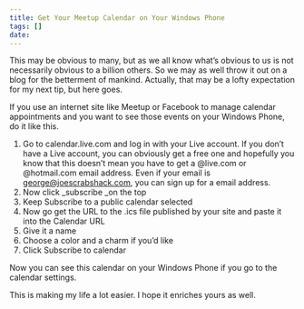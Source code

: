 ```yaml
---
title: Get Your Meetup Calendar on Your Windows Phone
tags: []
date: 
---
```


This may be obvious to many, but as we all know what&rsquo;s obvious to us is not necessarily obvious to a billion others. So we may as well throw it out on a blog for the betterment of mankind. Actually, that may be a lofty expectation for my next tip, but here goes.

If you use an internet site like Meetup or Facebook to manage calendar appointments and you want to see those events on your Windows Phone, do it like this.

1.  Go to calendar.live.com and log in with your Live account. If you don&rsquo;t have a Live account, you can obviously get a free one and hopefully you know that this doesn&rsquo;t mean you have to get a @live.com or @hotmail.com email address. Even if your email is [george@joescrabshack.com](mailto:george@joescrabshack.com), you can sign up for a email address.
2.  Now click _subscribe _on the top
3.  Keep Subscribe to a public calendar selected
4.  Now go get the URL to the .ics file published by your site and paste it into the Calendar URL
5.  Give it a name
6.  Choose a color and a charm if you&rsquo;d like
7.  Click Subscribe to calendar

Now you can see this calendar on your Windows Phone if you go to the calendar settings.

This is making my life a lot easier. I hope it enriches yours as well.